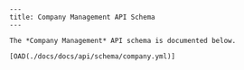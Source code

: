 
    ---
    title: Company Management API Schema
    ---

    The *Company Management* API schema is documented below.

    [OAD(./docs/docs/api/schema/company.yml)]
